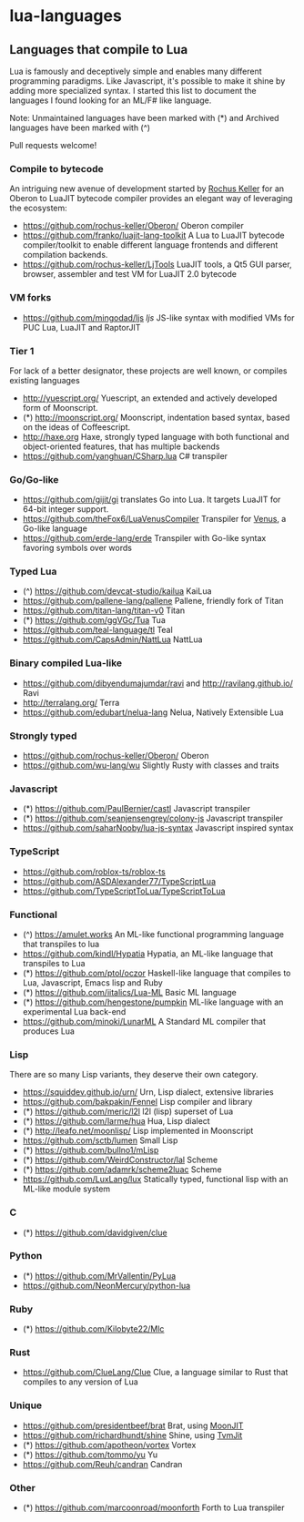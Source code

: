 # lua-languages

## Languages that compile to Lua
Lua is famously and deceptively simple and enables many different programming paradigms. Like Javascript, it's possible to make it shine by adding more specialized syntax. I started this list to document the languages I found looking for an ML/F# like language.

Note: Unmaintained languages have been marked with (*) and Archived languages have been marked with (^)

Pull requests welcome!

### Compile to bytecode
An intriguing new avenue of development started by [Rochus Keller](https://github.com/rochus-keller) for an Oberon to LuaJIT bytecode compiler provides an elegant way of leveraging the ecosystem:
 - https://github.com/rochus-keller/Oberon/
  Oberon compiler
 - https://github.com/franko/luajit-lang-toolkit
  A Lua to LuaJIT bytecode compiler/toolkit to enable different language frontends and different compilation backends.
 - https://github.com/rochus-keller/LjTools 
  LuaJIT tools, a Qt5 GUI parser, browser, assembler and test VM for LuaJIT 2.0 bytecode

### VM forks
 - https://github.com/mingodad/ljs *ljs* JS-like syntax with modified VMs for PUC Lua, LuaJIT and RaptorJIT

### Tier 1
For lack of a better designator, these projects are well known, or compiles existing languages
 - http://yuescript.org/
 Yuescript, an extended and actively developed form of Moonscript.
 - (*) http://moonscript.org/
 Moonscript, indentation based syntax, based on the ideas of Coffeescript.
 - http://haxe.org
 Haxe, strongly typed language with both functional and object-oriented features, that has multiple backends
 - https://github.com/yanghuan/CSharp.lua
 C# transpiler

### Go/Go-like
 - https://github.com/gijit/gi translates Go into Lua. It targets LuaJIT for 64-bit integer support.
 - https://github.com/theFox6/LuaVenusCompiler
 Transpiler for [Venus](https://github.com/retroverse/venus), a Go-like language
 - https://github.com/erde-lang/erde Transpiler with Go-like syntax favoring symbols over words

### Typed Lua
 - (^) https://github.com/devcat-studio/kailua
 KaiLua
 - https://github.com/pallene-lang/pallene
 Pallene, friendly fork of Titan
 - https://github.com/titan-lang/titan-v0
 Titan
 - (*) https://github.com/ggVGc/Tua
 Tua
 - https://github.com/teal-language/tl 
 Teal
 - https://github.com/CapsAdmin/NattLua 
 NattLua

### Binary compiled Lua-like
 - https://github.com/dibyendumajumdar/ravi
 and http://ravilang.github.io/
 Ravi
 - http://terralang.org/
 Terra
 - https://github.com/edubart/nelua-lang
 Nelua, Natively Extensible Lua
 
### Strongly typed
 - https://github.com/rochus-keller/Oberon/
 Oberon
 - https://github.com/wu-lang/wu Slightly Rusty with classes and traits

### Javascript
 - (*) https://github.com/PaulBernier/castl
 Javascript transpiler
 - (*) https://github.com/seanjensengrey/colony-js
 Javascript transpiler
 - https://github.com/saharNooby/lua-js-syntax Javascript inspired syntax

### TypeScript
- https://github.com/roblox-ts/roblox-ts
- https://github.com/ASDAlexander77/TypeScriptLua
- https://github.com/TypeScriptToLua/TypeScriptToLua

### Functional
- (^) https://amulet.works An ML-like functional programming language that transpiles to lua
- https://github.com/kindl/Hypatia Hypatia, an ML-like language that transpiles to Lua
- (*) https://github.com/ptol/oczor
Haskell-like language that compiles to Lua, Javascript, Emacs lisp and Ruby
- (*) https://github.com/iitalics/Lua-ML Basic ML language
- (*) https://github.com/hengestone/pumpkin ML-like language with an experimental Lua back-end
- https://github.com/minoki/LunarML A Standard ML compiler that produces Lua
 
### Lisp
There are so many Lisp variants, they deserve their own category.
 - https://squiddev.github.io/urn/
 Urn, Lisp dialect, extensive libraries
 - https://github.com/bakpakin/Fennel
 Lisp compiler and library
 - (*) https://github.com/meric/l2l
 l2l (lisp) superset of Lua
 - (*) https://github.com/larme/hua
 Hua, Lisp dialect
 - (*) http://leafo.net/moonlisp/
 Lisp implemented in Moonscript
 - https://github.com/sctb/lumen Small Lisp
 - (*) https://github.com/bullno1/mLisp
 - (*) https://github.com/WeirdConstructor/lal
 Scheme
 - (*) https://github.com/adamrk/scheme2luac
 Scheme
 - https://github.com/LuxLang/lux
 Statically typed, functional lisp with an ML-like module system
 
 ### C
 - (*) https://github.com/davidgiven/clue
 
 ### Python
  - (*) https://github.com/MrVallentin/PyLua
  - https://github.com/NeonMercury/python-lua
 
### Ruby
 - (*) https://github.com/Kilobyte22/Mlc
 
### Rust
 - https://github.com/ClueLang/Clue
 Clue, a language similar to Rust that compiles to any version of Lua
 
### Unique
 - https://github.com/presidentbeef/brat Brat, using [MoonJIT](https://github.com/moonjit/moonjit)
 - https://github.com/richardhundt/shine Shine, using [TvmJit](https://github.com/perl11/tvmjit)
 - (*) https://github.com/apotheon/vortex Vortex 
 - (*) https://github.com/tommo/yu Yu
 - https://github.com/Reuh/candran Candran
 
### Other
 - (*) https://github.com/marcoonroad/moonforth Forth to Lua transpiler

